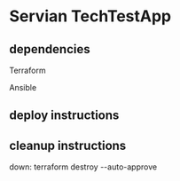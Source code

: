 # Servian TechTestApp

## dependencies

Terraform

Ansible

## deploy instructions

## cleanup instructions

down:
terraform destroy --auto-approve
